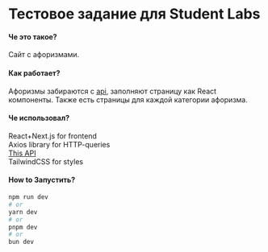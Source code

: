 # Тестовое задание для Student Labs

#### Че это такое?
Сайт с афоризмами.

#### Как работает?
Афоризмы забираются с <a href="https://github.com/lukePeavey/quotable?tab=readme-ov-file#list-quotes">api</a>, заполняют страницу как React компоненты. Также есть страницы для каждой категории афоризма.

#### Че использовал?

React+Next.js for frontend <br/>
Axios library for HTTP-queries <br/>
<a href="https://github.com/lukePeavey/quotable?tab=readme-ov-file#list-quotes">This API</a> <br/>
TailwindCSS for styles <br/>

#### How to Запустить?

```bash
npm run dev
# or
yarn dev
# or
pnpm dev
# or
bun dev
```
